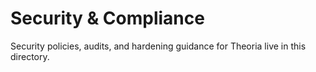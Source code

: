 # Security & Compliance

Security policies, audits, and hardening guidance for Theoria live in this directory.
